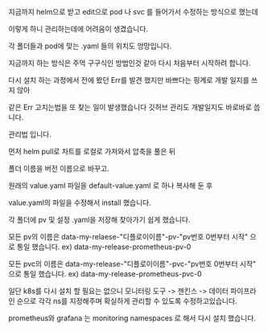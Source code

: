 지금까지 helm으로 받고 edit으로 pod 나 svc 를 들어가서 수정하는 방식으로 했는데

이렇게 하니 관리하는데에 어려움이 생겼습니다. 

각 폴더들과 pod에 맞는 .yaml 들의 위치도 엉망입니다.

지금까지 하는 방식은 주먹 구구식인 방법인것 같아 다시 처음부터 시작하려 합니다.

다시 설치 하는 과정에서 전에 봤던 Err를 발견 했지만 바쁘다는 핑계로 개발 일지를 쓰지 않아 

같은 Err 고치는법을 또 찾는 일이 발생했습니다 깃허브 관리도 개발일지도 바로바로 씁니다.




관리법 입니다.

먼저 helm pull로 차트를 로컬로 가져와서 압축을 풀은 뒤

폴더 이름을 버전 이름으로 바꾸고.

원래의 value.yaml 파일을 default-value.yaml 로 하나 복사해 둔 후

value.yaml의 파일을 수정해서 install 했습니다.

각 폴더에 pv 및 설정 .yaml을 저장해 찾아가기 쉽게 했습니다.

모든 pv의 이름은 data-my-relaese-"디플로이이름"-pv-"pv번호 0번부터 시작" 으로 통일 했습니다.
ex) data-my-release-prometheus-pv-0

모든 pvc의 이름은 data-my-release-"디플로이이름"-pvc-"pv번호 0번부터 시작" 으로 통일 했습니다.
ex) data-my-release-prometheus-pvc-0




일단 k8s를 다시 설치 할 필요는 없으니 모니터링 도구 -> 젠킨스 -> 데이터 파이프라인 순으로 각각 ns를 지정해주며 확실하게 관리할 수 있도록 수정하고있습니다.

prometheus와 grafana 는 monitoring namespaces 로 해서 다시 설치 했습니다.
